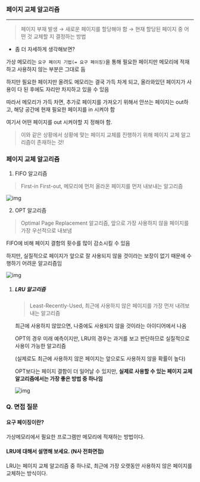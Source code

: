 ### 페이지 교체 알고리즘

------

> 페이지 부재 발생 → 새로운 페이지를 할당해야 함 → 현재 할당된 페이지 중 어떤 것 교체할 지 결정하는 방법



- 좀 더 자세하게 생각해보면?

가상 메모리는 `요구 페이지 기법(= 요구 페이징)`을 통해 필요한 페이지만 메모리에 적재하고 사용하지 않는 부분은 그대로 둠

하지만 필요한 페이지만 올려도 메모리는 결국 가득 차게 되고, 올라와있던 페이지가 사용이 다 된 후에도 자리만 차지하고 있을 수 있음

따라서 메모리가 가득 차면, 추가로 페이지를 가져오기 위해서 안쓰는 페이지는 out하고, 해당 공간에 현재 필요한 페이지를 in 시켜야 함

여기서 어떤 페이지를 out 시켜야할 지 정해야 함.

> 이와 같은 상황에서 상황에 맞는 페이지 교체를 진행하기 위해 페이지 교체 알고리즘이 존재하는 것!



### 페이지 교체 알고리즘

1. FIFO 알고리즘

> First-in First-out, 메모리에 먼저 올라온 페이지를 먼저 내보내는 알고리즘

![img](https://camo.githubusercontent.com/67ccf6538b1ac8b66d9ecb925973d5e3a2e5dbd026510f65159a5b739a26d243/68747470733a2f2f696d67312e6461756d63646e2e6e65742f7468756d622f523132383078302f3f73636f64653d6d746973746f727926666e616d653d68747470732533412532462532466b2e6b616b616f63646e2e6e6574253246646e253246565143474b253246627471754a7571526b79532532464c62334e6777486b427665303859685a704c6b713331253246696d672e706e67)





2. OPT 알고리즘

> Optimal Page Replacement 알고리즘, 앞으로 가장 사용하지 않을 페이지를 가장 우선적으로 내보냄

FIFO에 비해 페이지 결함의 횟수를 많이 감소시킬 수 있음

하지만, 실질적으로 페이지가 앞으로 잘 사용되지 않을 것이라는 보장이 없기 때문에 수행하기 어려운 알고리즘임

![img](https://camo.githubusercontent.com/82392d5f846741db1b24e0881756389bde0e34dbae0ae31e47dbb94af102dbe1/68747470733a2f2f696d67312e6461756d63646e2e6e65742f7468756d622f523132383078302f3f73636f64653d6d746973746f727926666e616d653d68747470732533412532462532466b2e6b616b616f63646e2e6e6574253246646e2532465376527337253246627471754862654a4c515825324657586d4b37786447556249786c343374304a4736516b253246696d672e706e67)



1. ##### LRU 알고리즘

   > Least-Recently-Used, 최근에 사용하지 않은 페이지를 가장 먼저 내려보내는 알고리즘

   최근에 사용하지 않았으면, 나중에도 사용되지 않을 것이라는 아이디어에서 나옴

   OPT의 경우 미래 예측이지만, LRU의 경우는 과거를 보고 판단하므로 실질적으로 사용이 가능한 알고리즘

   (실제로도 최근에 사용하지 않은 페이지는 앞으로도 사용하지 않을 확률이 높다)

   OPT보다는 페이지 결함이 더 일어날 수 있지만, **실제로 사용할 수 있는 페이지 교체 알고리즘에서는 가장 좋은 방법 중 하나임**

   ![img](https://camo.githubusercontent.com/5e30c5586e2953466d6f8dd63aa416f4d45d9a6d56c916408056865d500d59b2/68747470733a2f2f696d67312e6461756d63646e2e6e65742f7468756d622f523132383078302f3f73636f64653d6d746973746f727926666e616d653d68747470732533412532462532466b2e6b616b616f63646e2e6e6574253246646e2532466e43676333253246627471754757395655726d25324678544b6e564b504f56517553586d4175526568537731253246696d672e706e67)







### Q. 면접 질문

#### 요구 페이징이란?

가상메모리에서 필요한 프로그램만 메모리에 적재하는 방법이다.

#### LRU에 대해서 설명해 보세요. (N사 전화면접)

LRU는 페이지 교체 알고리즘 중 하나로, 최근에 가장 오랫동안 사용하지 않은 페이지를 교체하는 방식이다.